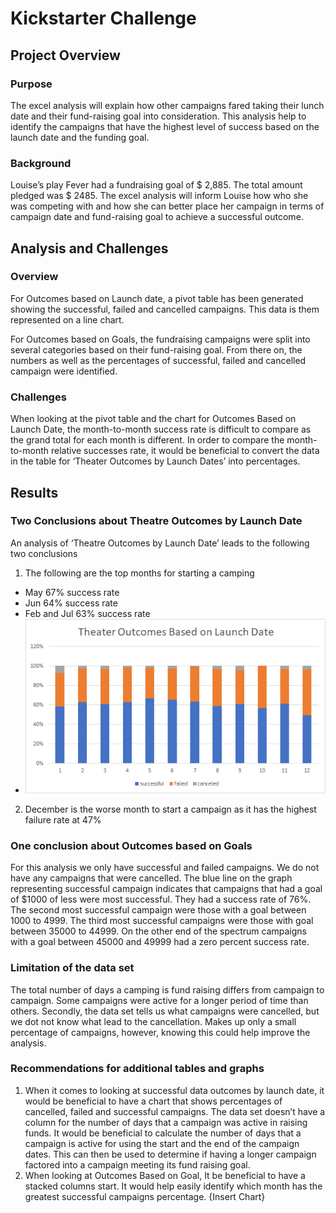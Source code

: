 # Kickstarter Challenge

## Project Overview
### Purpose
The excel analysis will explain how other campaigns fared taking their lunch date and their fund-raising goal into consideration. This analysis help to identify the campaigns that have the highest level of success based on the launch date and the funding goal. 
### Background
Louise’s play Fever had a fundraising goal of $ 2,885. The total amount pledged was $ 2485. The excel analysis will inform Louise how who she was competing with and how she can better place her campaign in terms of campaign date and fund-raising goal to achieve a successful outcome.

## Analysis and Challenges
### Overview
For Outcomes based on Launch date, a pivot table has been generated showing the successful, failed and cancelled campaigns. This data is them represented on a line chart. 
 
For Outcomes based on Goals, the fundraising campaigns were split into several categories based on their fund-raising goal. From there on, the numbers as well as the percentages of successful, failed and cancelled campaign were identified. 

### Challenges
When looking at the pivot table and the chart for Outcomes Based on Launch Date, the month-to-month success rate is difficult to compare as the grand total for each month is different. In order to compare the month-to-month relative successes rate, it would be beneficial to convert the data in the table for ‘Theater Outcomes by Launch Dates’ into percentages. 

## Results
### Two Conclusions about Theatre Outcomes by Launch Date
An analysis of ‘Theatre Outcomes by Launch Date’ leads to the following two conclusions
1. The following are the top months for starting a camping
* May 67% success rate
* Jun 64% success rate
* Feb and Jul 63% success rate
* ![Outcomes Based on Launch Date - Bar Chart](https://github.com/shayanafzal/Kickstarter_Challenge/blob/7a72483fe6431fb3f6a8acab7cc7035e6b9fd9fa/Charts/Theater%20Outcomes%20Based%20on%20Launch%20Date%20-%20Bar%20Chart.png)
2. December is the worse month to start a campaign as it has the highest failure rate at 47%

### One conclusion about Outcomes based on Goals
For this analysis we only have successful and failed campaigns. We do not have any campaigns that were cancelled. The blue line on the graph representing successful campaign indicates that campaigns that had a goal of $1000 of less were most successful. They had a success rate of 76%. The second most successful campaign were those with a goal between 1000 to 4999. The third most successful campaigns were those with  goal between 35000 to 44999. On the other end of the spectrum campaigns with a goal between 45000 and 49999 had a zero percent success rate. 

### Limitation of the data set
The total number of days a camping is fund raising differs from campaign to campaign. Some campaigns were active for a longer period of time than others. 
Secondly, the data set tells us what campaigns were cancelled, but we dot not know what lead to the cancellation. Makes up only a small percentage of campaigns, however, knowing this could help improve the analysis. 

### Recommendations for additional tables and graphs
1. When it comes to looking at successful data outcomes by launch date, it would be beneficial to have a chart that shows percentages of cancelled, failed and successful campaigns. 
The data set doesn’t have a column for the number of days that a campaign was active in raising funds. It would be beneficial to calculate the number of days that a campaign is active for using the start and the end of the campaign dates. This can then be used to determine if having a longer campaign factored into a campaign meeting its fund raising goal. 
2. When looking at Outcomes Based on Goal, It be beneficial to have a stacked columns start. It would help easily identify which month has the greatest successful campaigns percentage. 
{Insert Chart}
